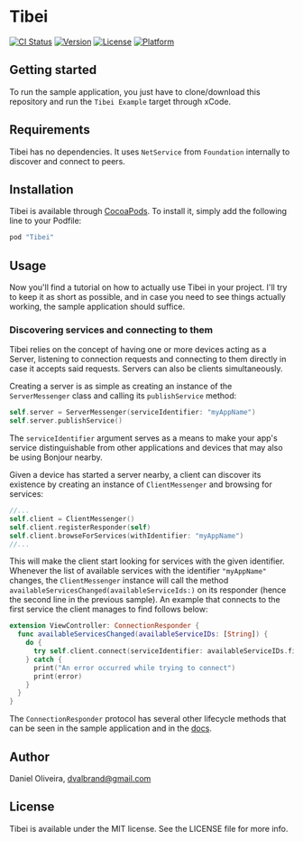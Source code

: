 # Tibei

[![CI Status](http://img.shields.io/travis/Valbrand/Tibei.svg?style=flat)](https://travis-ci.org/Valbrand/Tibei)
[![Version](https://img.shields.io/cocoapods/v/Tibei.svg?style=flat)](http://cocoapods.org/pods/Tibei)
[![License](https://img.shields.io/cocoapods/l/Tibei.svg?style=flat)](http://cocoapods.org/pods/Tibei)
[![Platform](https://img.shields.io/cocoapods/p/Tibei.svg?style=flat)](http://cocoapods.org/pods/Tibei)

## Getting started

To run the sample application, you just have to clone/download this repository and run the `Tibei Example` target through xCode.

## Requirements

Tibei has no dependencies. It uses `NetService` from `Foundation` internally to discover and connect to peers.

## Installation

Tibei is available through [CocoaPods](http://cocoapods.org). To install
it, simply add the following line to your Podfile:

```ruby
pod "Tibei"
```

## Usage

Now you'll find a tutorial on how to actually use Tibei in your project. I'll try to keep it as short as possible, and in case you need to see things actually working, the sample application should suffice.

### Discovering services and connecting to them

Tibei relies on the concept of having one or more devices acting as a Server, listening to connection requests and connecting to them directly in case it accepts said requests. Servers can also be clients simultaneously.

Creating a server is as simple as creating an instance of the `ServerMessenger` class and calling its `publishService` method:

```swift
self.server = ServerMessenger(serviceIdentifier: "myAppName")
self.server.publishService()
```

The `serviceIdentifier` argument serves as a means to make your app's service distinguishable from other applications and devices that may also be using Bonjour nearby.

Given a device has started a server nearby, a client can discover its existence by creating an instance of `ClientMessenger` and browsing for services:

```swift
//...
self.client = ClientMessenger()
self.client.registerResponder(self)
self.client.browseForServices(withIdentifier: "myAppName")
//...
```

This will make the client start looking for services with the given identifier. Whenever the list of available services with the identifier `"myAppName"` changes, the `ClientMessenger` instance will call the method `availableServicesChanged(availableServiceIds:)` on its responder (hence the second line in the previous sample). An example that connects to the first service the client manages to find follows below:

```swift
extension ViewController: ConnectionResponder {
  func availableServicesChanged(availableServiceIDs: [String]) {
    do {
      try self.client.connect(serviceIdentifier: availableServiceIDs.first!)
    } catch {
      print("An error occurred while trying to connect")
      print(error)
    }
  }
}
```

The `ConnectionResponder` protocol has several other lifecycle methods that can be seen in the sample application and in the [docs](http://www.dvalbrand.com/tibei).

## Author

Daniel Oliveira, dvalbrand@gmail.com

## License

Tibei is available under the MIT license. See the LICENSE file for more info.
